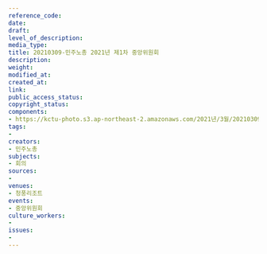 ```yaml
---
reference_code: 
date: 
draft: 
level_of_description: 
media_type: 
title: 20210309-민주노총 2021년 제1차 중앙위원회
description: 
weight: 
modified_at: 
created_at: 
link: 
public_access_status: 
copyright_status: 
components:
- https://kctu-photo.s3.ap-northeast-2.amazonaws.com/2021년/3월/20210309-민주노총+2021년+제1차+중앙위원회/_1DX4348.jpg
tags:
- 
creators:
- 민주노총
subjects:
- 회의
sources:
- 
venues:
- 청풍리조트
events:
- 중앙위원회
culture_workers:
- 
issues:
- 
---
```

